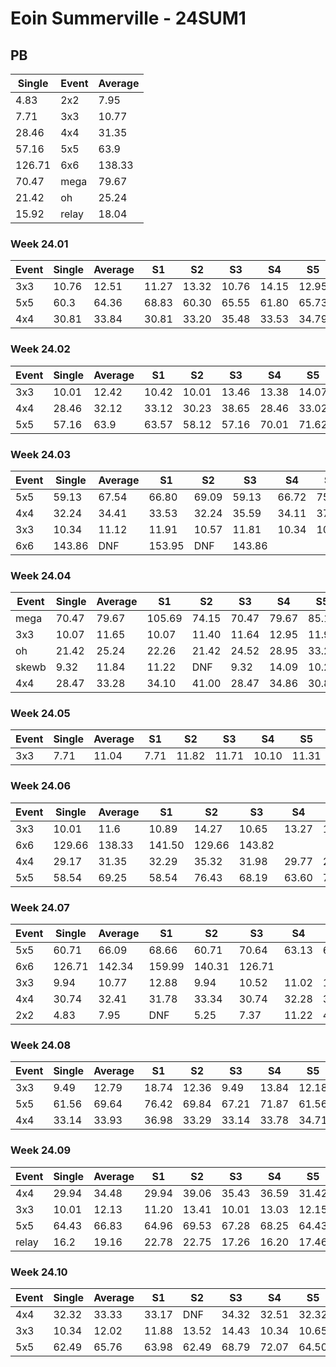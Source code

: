 # Eoin Summerville - 24SUM1

## PB
|Single|Event|Average|
|----|----|----|
|4.83|2x2|7.95|
|7.71|3x3|10.77|
|28.46|4x4|31.35|
|57.16|5x5|63.9|
|126.71|6x6|138.33|
|70.47|mega|79.67|
|21.42|oh|25.24|
|15.92|relay|18.04|
### Week 24.01
|Event|Single|Average|S1|S2|S3|S4|S5|
|-----|-------|------|--|--|--|--|--|
|3x3|10.76|12.51|11.27|13.32|10.76|14.15|12.95|
|5x5|60.3|64.36|68.83|60.30|65.55|61.80|65.73|
|4x4|30.81|33.84|30.81|33.20|35.48|33.53|34.79|
### Week 24.02
|Event|Single|Average|S1|S2|S3|S4|S5|
|-----|-------|------|--|--|--|--|--|
|3x3|10.01|12.42|10.42|10.01|13.46|13.38|14.07|
|4x4|28.46|32.12|33.12|30.23|38.65|28.46|33.02|
|5x5|57.16|63.9|63.57|58.12|57.16|70.01|71.62|
### Week 24.03
|Event|Single|Average|S1|S2|S3|S4|S5|
|-----|-------|------|--|--|--|--|--|
|5x5|59.13|67.54|66.80|69.09|59.13|66.72|75.38|
|4x4|32.24|34.41|33.53|32.24|35.59|34.11|37.60|
|3x3|10.34|11.12|11.91|10.57|11.81|10.34|10.98|
|6x6|143.86|DNF|153.95|DNF|143.86| | |
### Week 24.04
|Event|Single|Average|S1|S2|S3|S4|S5|
|-----|-------|------|--|--|--|--|--|
|mega|70.47|79.67|105.69|74.15|70.47|79.67|85.18|
|3x3|10.07|11.65|10.07|11.40|11.64|12.95|11.91|
|oh|21.42|25.24|22.26|21.42|24.52|28.95|33.26|
|skewb|9.32|11.84|11.22|DNF|9.32|14.09|10.22|
|4x4|28.47|33.28|34.10|41.00|28.47|34.86|30.89|
### Week 24.05
|Event|Single|Average|S1|S2|S3|S4|S5|
|-----|-------|------|--|--|--|--|--|
|3x3|7.71|11.04|7.71|11.82|11.71|10.10|11.31|
### Week 24.06
|Event|Single|Average|S1|S2|S3|S4|S5|
|-----|-------|------|--|--|--|--|--|
|3x3|10.01|11.6|10.89|14.27|10.65|13.27|10.01|
|6x6|129.66|138.33|141.50|129.66|143.82| | |
|4x4|29.17|31.35|32.29|35.32|31.98|29.77|29.17|
|5x5|58.54|69.25|58.54|76.43|68.19|63.60|75.95|
### Week 24.07
|Event|Single|Average|S1|S2|S3|S4|S5|
|-----|-------|------|--|--|--|--|--|
|5x5|60.71|66.09|68.66|60.71|70.64|63.13|66.48|
|6x6|126.71|142.34|159.99|140.31|126.71| | |
|3x3|9.94|10.77|12.88|9.94|10.52|11.02|10.78|
|4x4|30.74|32.41|31.78|33.34|30.74|32.28|33.16|
|2x2|4.83|7.95|DNF|5.25|7.37|11.22|4.83|
### Week 24.08
|Event|Single|Average|S1|S2|S3|S4|S5|
|-----|-------|------|--|--|--|--|--|
|3x3|9.49|12.79|18.74|12.36|9.49|13.84|12.18|
|5x5|61.56|69.64|76.42|69.84|67.21|71.87|61.56|
|4x4|33.14|33.93|36.98|33.29|33.14|33.78|34.71|
### Week 24.09
|Event|Single|Average|S1|S2|S3|S4|S5|
|-----|-------|------|--|--|--|--|--|
|4x4|29.94|34.48|29.94|39.06|35.43|36.59|31.42|
|3x3|10.01|12.13|11.20|13.41|10.01|13.03|12.15|
|5x5|64.43|66.83|64.96|69.53|67.28|68.25|64.43|
|relay|16.2|19.16|22.78|22.75|17.26|16.20|17.46|
### Week 24.10
|Event|Single|Average|S1|S2|S3|S4|S5|
|-----|-------|------|--|--|--|--|--|
|4x4|32.32|33.33|33.17|DNF|34.32|32.51|32.32|
|3x3|10.34|12.02|11.88|13.52|14.43|10.34|10.65|
|5x5|62.49|65.76|63.98|62.49|68.79|72.07|64.50|
